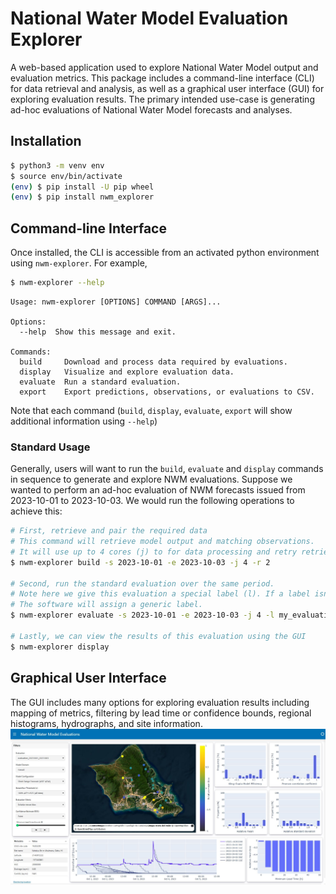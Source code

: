 # National Water Model Evaluation Explorer

A web-based application used to explore National Water Model output and evaluation metrics. This package includes a command-line interface (CLI) for data retrieval and analysis, as well as a graphical user interface (GUI) for exploring evaluation results. The primary intended use-case is generating ad-hoc evaluations of National Water Model forecasts and analyses.

## Installation
```bash
$ python3 -m venv env
$ source env/bin/activate
(env) $ pip install -U pip wheel
(env) $ pip install nwm_explorer
```

## Command-line Interface
Once installed, the CLI is accessible from an activated python environment using `nwm-explorer`. For example,
```bash
$ nwm-explorer --help
```
```console
Usage: nwm-explorer [OPTIONS] COMMAND [ARGS]...

Options:
  --help  Show this message and exit.

Commands:
  build     Download and process data required by evaluations.
  display   Visualize and explore evaluation data.
  evaluate  Run a standard evaluation.
  export    Export predictions, observations, or evaluations to CSV.
```
Note that each command (`build`, `display`, `evaluate`, `export` will show additional information using `--help`)

### Standard Usage
Generally, users will want to run the `build`, `evaluate` and `display` commands in sequence to generate and explore NWM evaluations. Suppose we wanted to perform an ad-hoc evaluation of NWM forecasts issued from 2023-10-01 to 2023-10-03. We would run the following operations to achieve this:
```bash
# First, retrieve and pair the required data
# This command will retrieve model output and matching observations.
# It will use up to 4 cores (j) to for data processing and retry retrievals up to twice (r).
$ nwm-explorer build -s 2023-10-01 -e 2023-10-03 -j 4 -r 2

# Second, run the standard evaluation over the same period.
# Note here we give this evaluation a special label (l). If a label isn't specified,
# The software will assign a generic label.
$ nwm-explorer evaluate -s 2023-10-01 -e 2023-10-03 -j 4 -l my_evaluation

# Lastly, we can view the results of this evaluation using the GUI
$ nwm-explorer display
```

## Graphical User Interface

The GUI includes many options for exploring evaluation results including mapping of metrics, filtering by lead time or confidence bounds, regional histograms, hydrographs, and site information.
![GUI](https://raw.githubusercontent.com/jarq6c/nwm-explorer/main/images/gui.JPG)
